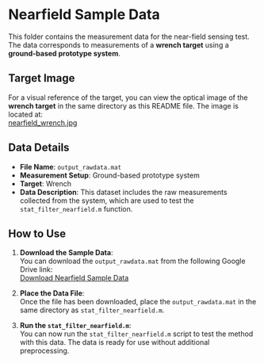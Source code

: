 # Nearfield Sample Data

This folder contains the measurement data for the near-field sensing test. The data corresponds to measurements of a **wrench target** using a **ground-based prototype system**.

## Target Image

For a visual reference of the target, you can view the optical image of the **wrench target** in the same directory as this README file. The image is located at:  
[nearfield_wrench.jpg](nearfield_wrench.jpg)

## Data Details

- **File Name**: `output_rawdata.mat`
- **Measurement Setup**: Ground-based prototype system
- **Target**: Wrench
- **Data Description**: This dataset includes the raw measurements collected from the system, which are used to test the `stat_filter_nearfield.m` function.

## How to Use

1. **Download the Sample Data**:  
   You can download the `output_rawdata.mat` from the following Google Drive link:  
   [Download Nearfield Sample Data](<https://drive.google.com/file/d/1QYB5DZnyG1y4DZuP6iV7tkJSdx-hpy63/view?usp=sharing>)

2. **Place the Data File**:  
   Once the file has been downloaded, place the `output_rawdata.mat` in the same directory as `stat_filter_nearfield.m`.

3. **Run the `stat_filter_nearfield.m`**:  
   You can now run the `stat_filter_nearfield.m` script to test the method with this data. The data is ready for use without additional preprocessing.

